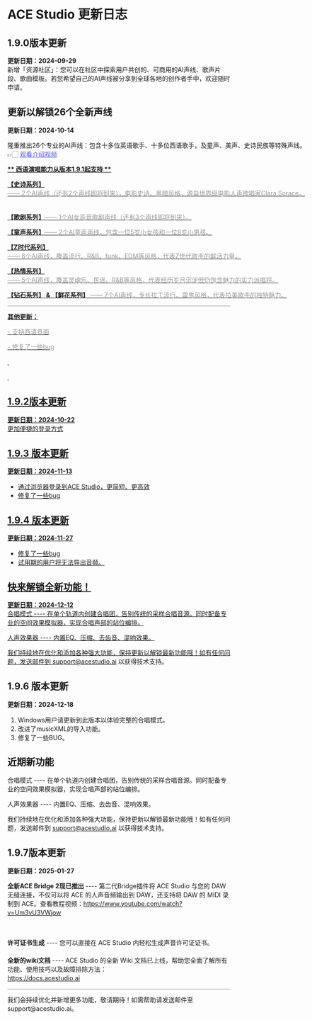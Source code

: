 # ACE Studio 更新日志
## 1.9.0版本更新
**更新日期：2024-09-29**  
新增「资源社区」：您可以在社区中探索用户共创的、可商用的AI声线、歌声片段、歌曲模板。若您希望自己的AI声线被分享到全球各地的创作者手中，欢迎随时申请。

## 更新以解锁26个全新声线
**更新日期：2024-10-14**  
<html><head>
<style>
p {
 line-height: 20px;
}
hr{
background-color:hsl(0,0%,60%);
}
</style>
<head/><body>
 <p><span class="text-only" style="line-height:20px;white-space:pre;" data-eleid="6">隆重推出26个专业的AI声线：包含十多位英语歌手、十多位西语歌手，及童声、美声、史诗民族等特殊声线。 <br>👉🏻 </span><a target="_blank" rel="noopener noreferrer" href="https://www.bilibili.com/video/BV1KJm5YVExX/?vd_source=eb4e09d4cff3c765392c2ae62629c5b7"><span style="color:hsl(241,100%,67%);"><span class="text-only" style="white-space:pre;" data-eleid="7"><u>观看介绍视频</u></span></span></p>
<p></p>
 <p><span class="text-only" style="line-height:20px;white-space:pre;" data-eleid="9"><strong>** 西语演唱能力从版本1.9.1起支持 **</strong></span><br></p>
 <p><span class="text-only" style="line-height:20px;white-space:pre;" data-eleid="12"><strong>【史诗系列】</strong></span><span style="color:hsl(0,0%,60%);"><span class="text-only" style="white-space:pre;" data-eleid="13">—— 2个AI声线（还有2个声线即将到来），电影史诗、黑暗风格，源自世界级电影人声歌唱家Clara Sorace。
</span></span><br></p>
 <p><span class="text-only" style="line-height:20px;white-space:pre;" data-eleid="16"><strong>【歌剧系列】</strong></span><span style="color:hsl(0,0%,60%);"><span class="text-only" style="white-space:pre;" data-eleid="17">—— 1个AI女高音歌剧声线（还有3个声线即将到来）。</span></span><br></p>
 <p><span class="text-only" style="line-height:20px;white-space:pre;" data-eleid="20"><strong>【童声系列】</strong></span><span style="color:hsl(0,0%,60%);"><span class="text-only" style="white-space:pre;" data-eleid="21">—— 2个AI童声声线，包含一位5岁小女孩和一位8岁小男孩。</span></span><br></p>
 <p><span class="text-only" style="line-height:20px;white-space:pre;" data-eleid="24"><strong>【Z时代系列】</strong></span><span style="color:hsl(0,0%,60%);"><span class="text-only" style="white-space:pre;" data-eleid="25">—— 6个AI声线，覆盖流行、R&amp;B、funk、EDM等风格，代表Z世代歌手的鲜活力量。</span></span><br></p>
 <p><span class="text-only" style="line-height:20px;white-space:pre;" data-eleid="28"><strong>【热情系列】</strong></span><span style="color:hsl(0,0%,60%);"><span class="text-only" style="white-space:pre;" data-eleid="29">—— 5个AI声线，覆盖灵魂乐、民谣、R&amp;B等风格，代表经历岁月沉淀但仍饱含魅力的实力派唱将。</span></span> <br></p>
 <p><span class="text-only" style="line-height:20px;white-space:pre;" data-eleid="28"><strong>【钻石系列】 &amp; 【鲜花系列】 </strong></span><span style="color:hsl(0,0%,60%);"><span class="text-only" style="white-space:pre;" data-eleid="29">—— 7个AI声线，专长拉丁流行、雷鬼风格，代表拉美歌手的独特魅力。</span></span> <br></p>
<hr>
<p><span class="text-only" style="line-height:20px;white-space:pre;" data-eleid="34"><strong>其他更新：</strong></span></p>
 <p><span class="text-only" style="line-height:20px;white-space:pre;color:hsl(0,0%,60%);" data-eleid="37">- 支持西语界面</span></p>
 <p><span class="text-only" style="line-height:20px;white-space:pre;color:hsl(0,0%,60%);" data-eleid="39">- 修复了一些bug</span></p>
 <p>&nbsp;</p>
 <p>&nbsp;</p>
</p>
</body></html>

## 1.9.2版本更新
**更新日期：2024-10-22**  
更加便捷的登录方式
## 1.9.3 版本更新
**更新日期：2024-11-13**  
- 通过浏览器登录到ACE Studio，更简短、更高效
- 修复了一些bug

## 1.9.4 版本更新
**更新日期：2024-11-27**  
- 修复了一些bug
- 试用期的用户将无法导出音频。

## 快来解锁全新功能！
**更新日期：2024-12-12**  
合唱模式 ---- 在单个轨道内创建合唱团，告别传统的采样合唱音源。同时配备专业的空间效果模拟器，实现合唱声部的站位编排。

人声效果器 ---- 内置EQ、压缩、去齿音、混响效果。

我们持续地在优化和添加各种强大功能，保持更新以解锁最新功能哦！如有任何问题，发送邮件到 support@acestudio.ai 以获得技术支持。
## 1.9.6 版本更新
**更新日期：2024-12-18**  
1. Windows用户请更新到此版本以体验完整的合唱模式。
2. 改进了musicXML的导入功能。
3. 修复了一些BUG。

近期新功能
--------------------

合唱模式 ---- 在单个轨道内创建合唱团，告别传统的采样合唱音源。同时配备专业的空间效果模拟器，实现合唱声部的站位编排。

人声效果器 ---- 内置EQ、压缩、去齿音、混响效果。

我们持续地在优化和添加各种强大功能，保持更新以解锁最新功能哦！如有任何问题，发送邮件到 support@acestudio.ai 以获得技术支持。
## 1.9.7版本更新
**更新日期：2025-01-27**  
<p><strong>全新ACE Bridge 2现已推出</strong> ---- 第二代Bridge插件将 ACE Studio 与您的 DAW 无缝连接，不仅可以将 ACE 的人声音频输出到 DAW，还支持将 DAW 的 MIDI 录制到 ACE。查看教程视频：<a target="_blank" rel="noopener noreferrer" href="https://www.youtube.com/watch?v=Um3vU3VWjow">https://www.youtube.com/watch?v=Um3vU3VWjow</a></p>
<p>&nbsp;</p>
<p><strong>许可证书生成</strong> ---- 您可以直接在 ACE Studio 内轻松生成声音许可证证书。<br>&nbsp; &nbsp;&nbsp;<br><strong>全新的wiki文档</strong> ---- ACE Studio 的全新 Wiki 文档已上线，帮助您全面了解所有功能、使用技巧以及故障排除方法：<br><a target="_blank" rel="noopener noreferrer" href="https://docs.acestudio.ai">https://docs.acestudio.ai</a></p>
<hr>
<p>我们会持续优化并新增更多功能，敬请期待！如需帮助请发送邮件至 support@acestudio.ai。</p>
<p>&nbsp;</p>